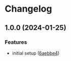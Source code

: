 # Changelog

## 1.0.0 (2024-01-25)


### Features

* initial setup ([6aebbe4](https://github.com/VU-ASE/pkg-Rtc/commit/6aebbe4c7ca76966f0181ab6b57c7e1cebb4ab07))
